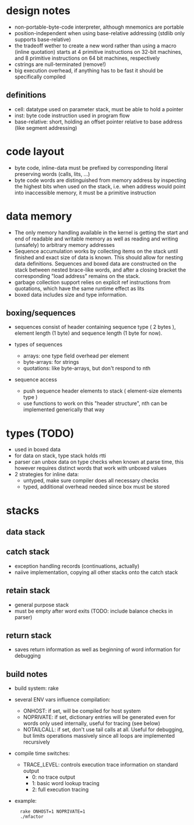 # design notes
- non-portable-byte-code interpreter, although mnemonics are portable
- position-independent when using base-relative addressing (stdlib
  only supports base-relative)
- the tradeoff wether to create a new word rather than using a macro
  (inline quotation) starts at 4 primitive instructions on 32-bit
  machines, and 8 primitive instructions on 64 bit machines,
  respectively
- cstrings are null-terminated (remove!)
- big execution overhead, if anything has to be fast it should be
  specifically compiled

## definitions ##
- cell: datatype used on parameter stack, must be able to hold a pointer
- inst: byte code instruction used in program flow
- base-relative: short, holding an offset pointer relative to base
  address (like segment addressing)

# code layout #
- byte code, inline-data must be prefixed by corresponding literal
  preserving words (calls, lits, ...)
- byte code words are distinguished from memory address by inspecting
  the highest bits when used on the stack, i.e. when address would
  point into inaccessible memory, it must be a primitive instruction

# data memory #
- The only memory handling available in the kernel is getting the
  start and end of readable and writable memory as well as reading and
  writing (unsafely) to arbitrary memory addresses
- Sequence accumulation works by collecting items on the stack until
  finished and exact size of data is known.  This should allow for
  nesting data definitions.  Sequences and boxed data are constructed
  on the stack between nested brace-like words, and after a closing
  bracket the corresponding "load address" remains on the stack.
- garbage collection support relies on explicit ref instructions
  from quotations, which have the same runtime effect as lits
- boxed data includes size and type information.
## boxing/sequences ##
- sequences consist of header containing sequence type ( 2 bytes ),
  element length (1 byte) and sequence length (1 byte for now).
- types of sequences
  - arrays: one type field overhead per element
  - byte-arrays: for strings
  - quotations: like byte-arrays, but don't respond to nth

- sequence access
  - push sequence header elements to stack ( element-size elements type )
  - use functions to work on this "header structure", nth can be
    implemented generically that way

# types (TODO) #
- used in boxed data
- for data on stack, type stack holds rtti
- parser can unbox data on type checks when known at parse time, this
  however requires distinct words that work with unboxed values
- 2 strategies for inline data:
  - untyped, make sure compiler does all necessary checks
  - typed, additional overhead needed since box must be stored

# stacks #

## data stack ##

## catch stack ##
- exception handling records (continuations, actually)
- naiive implementation, copying all other stacks onto the catch stack

## retain stack ##
- general purpose stack
- must be empty after word exits (TODO: include balance checks in parser)

## return stack ##
- saves return information as well as beginning of word information
  for debugging


## build notes ##

- build system: rake
- several ENV vars influence compilation:
  - ONHOST: if set, will be compiled for host system
  - NOPRIVATE: if set, dictionary entries will be generated even for
    words only used internally, useful for tracing (see below)
  - NOTAILCALL: if set, don't use tail calls at all.  Useful for debugging,
    but limits operations massively since all loops are implemented recursively
- compile time switches:
  - TRACE_LEVEL: controls execution trace information on standard output
    - 0: no trace output
    - 1: basic word lookup tracing
    - 2: full execution tracing
- example:

        rake ONHOST=1 NOPRIVATE=1
        ./mfactor

